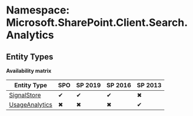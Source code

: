 # Namespace: Microsoft.SharePoint.Client.Search.Analytics
## Entity Types

**Availability matrix**

Entity Type | SPO | SP 2019 | SP 2016 | SP 2013
----------|-----|---------|---------|--------
[SignalStore](./EntityTypes/SignalStore.md) | ✔ | ✔ | ✔ | ✖
[UsageAnalytics](./EntityTypes/UsageAnalytics.md) | ✖ | ✖ | ✖ | ✔
